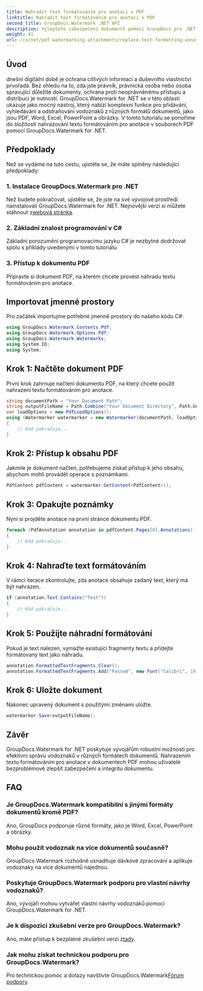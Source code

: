 ```yaml
---
title: Nahradit text formátováním pro anotaci v PDF
linktitle: Nahradit text formátováním pro anotaci v PDF
second_title: GroupDocs.Watermark .NET API
description: Vylepšete zabezpečení dokumentů pomocí GroupDocs pro .NET. Naučte se, jak snadno nahradit text formátováním pro anotace v souborech PDF.
weight: 41
url: /cs/net/pdf-watermarking-attachments/replace-text-formatting-annotation-pdf/
---
```

## Úvod
dnešní digitální době je ochrana citlivých informací a duševního vlastnictví prvořadá. Bez ohledu na to, zda jste právník, právnická osoba nebo osoba spravující důležité dokumenty, ochrana proti neoprávněnému přístupu a distribuci je nutností. GroupDocs.Watermark for .NET se v této oblasti ukazuje jako mocný nástroj, který nabízí komplexní funkce pro přidávání, vyhledávání a odstraňování vodoznaků z různých formátů dokumentů, jako jsou PDF, Word, Excel, PowerPoint a obrázky. V tomto tutoriálu se ponoříme do složitosti nahrazování textu formátováním pro anotace v souborech PDF pomocí GroupDocs.Watermark for .NET.
## Předpoklady
Než se vydáme na tuto cestu, ujistěte se, že máte splněny následující předpoklady:
### 1. Instalace GroupDocs.Watermark pro .NET
 Než budete pokračovat, ujistěte se, že jste na své vývojové prostředí nainstalovali GroupDocs.Watermark for .NET. Nejnovější verzi si můžete stáhnout z[webová stránka](https://releases.groupdocs.com/Watermark/net/).
### 2. Základní znalost programování v C#
Základní porozumění programovacímu jazyku C# je nezbytné dodržovat spolu s příklady uvedenými v tomto tutoriálu.
### 3. Přístup k dokumentu PDF
Připravte si dokument PDF, na kterém chcete provést náhradu textu formátováním pro anotace.

## Importovat jmenné prostory
Pro začátek importujme potřebné jmenné prostory do našeho kódu C#:
```csharp
using GroupDocs.Watermark.Contents.Pdf;
using GroupDocs.Watermark.Options.Pdf;
using GroupDocs.Watermark.Watermarks;
using System.IO;
using System;
```
## Krok 1: Načtěte dokument PDF
První krok zahrnuje načtení dokumentu PDF, na který chcete použít nahrazení textu formátováním pro anotace.
```csharp
string documentPath = "Your Document Path";
string outputFileName = Path.Combine("Your Document Directory", Path.GetFileName(documentPath));
var loadOptions = new PdfLoadOptions();
using (Watermarker watermarker = new Watermarker(documentPath, loadOptions))
{
    // Kód pokračuje...
}
```
## Krok 2: Přístup k obsahu PDF
Jakmile je dokument načten, potřebujeme získat přístup k jeho obsahu, abychom mohli provádět operace s poznámkami.
```csharp
PdfContent pdfContent = watermarker.GetContent<PdfContent>();
```
## Krok 3: Opakujte poznámky
Nyní si projděte anotace na první stránce dokumentu PDF.
```csharp
foreach (PdfAnnotation annotation in pdfContent.Pages[0].Annotations)
{
    // Kód pokračuje...
}
```
## Krok 4: Nahraďte text formátováním
V rámci iterace zkontrolujte, zda anotace obsahuje zadaný text, který má být nahrazen.
```csharp
if (annotation.Text.Contains("Test"))
{
    // Kód pokračuje...
}
```
## Krok 5: Použijte náhradní formátování
Pokud je text nalezen, vymažte existující fragmenty textu a přidejte formátovaný text jako náhradu.
```csharp
annotation.FormattedTextFragments.Clear();
annotation.FormattedTextFragments.Add("Passed", new Font("Calibri", 19, FontStyle.Bold), Color.Red, Color.Aqua);
```
## Krok 6: Uložte dokument
Nakonec upravený dokument s použitými změnami uložte.
```csharp
watermarker.Save(outputFileName);
```

## Závěr
GroupDocs.Watermark for .NET poskytuje vývojářům robustní možnosti pro efektivní správu vodoznaků v různých formátech dokumentů. Nahrazením textu formátováním pro anotace v dokumentech PDF mohou uživatelé bezproblémově zlepšit zabezpečení a integritu dokumentu.
## FAQ
### Je GroupDocs.Watermark kompatibilní s jinými formáty dokumentů kromě PDF?
Ano, GroupDocs podporuje různé formáty, jako je Word, Excel, PowerPoint a obrázky.
### Mohu použít vodoznak na více dokumentů současně?
GroupDocs.Watermark rozhodně usnadňuje dávkové zpracování a aplikuje vodoznaky na více dokumentů najednou.
### Poskytuje GroupDocs.Watermark podporu pro vlastní návrhy vodoznaků?
Ano, vývojáři mohou vytvářet vlastní návrhy vodoznaků pomocí GroupDocs.Watermark for .NET.
### Je k dispozici zkušební verze pro GroupDocs.Watermark?
 Ano, máte přístup k bezplatné zkušební verzi z[tady](https://releases.groupdocs.com/).
### Jak mohu získat technickou podporu pro GroupDocs.Watermark?
 Pro technickou pomoc a dotazy navštivte GroupDocs.Watermark[Fórum podpory](https://forum.groupdocs.com/c/watermark/19).